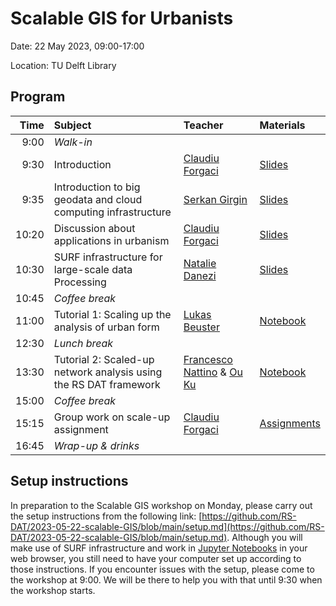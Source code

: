 # Scalable GIS for Urbanists

Date: 22 May 2023, 09:00-17:00 

Location: TU Delft Library

## Program

| Time | Subject | Teacher | Materials |
|--:|:--|:--|:--|
| 9:00 | _Walk-in_ | | |
| 9:30 | Introduction | [Claudiu Forgaci](https://www.esciencecenter.nl/claudiu-forgaci/) | [Slides]() |
| 9:35 | Introduction to big geodata and cloud computing infrastructure | [Serkan Girgin](https://people.utwente.nl/s.girgin) | [Slides]() |
| 10:20 | Discussion about applications in urbanism | [Claudiu Forgaci](https://www.esciencecenter.nl/claudiu-forgaci/) | [Slides]() |
| 10:30 | SURF infrastructure for large-scale data Processing | [Natalie Danezi](https://www.surf.nl/data-van-buitenaardse-proporties) | [Slides]() |
| 10:45 | _Coffee break_ | | |
| 11:00 | Tutorial 1: Scaling up the analysis of urban form | [Lukas Beuster](https://3d.bk.tudelft.nl/lbeuster/) | [Notebook](https://github.com/lukasbeuster/3dgeo_scalable_gis) |
| 12:30 | _Lunch break_ | | |
| 13:30 | Tutorial 2: Scaled-up network analysis using the RS DAT framework | [Francesco Nattino](https://www.esciencecenter.nl/team/dr-francesco-nattino/) & [Ou Ku](https://www.esciencecenter.nl/team/ou-ku-msc/) | [Notebook](https://github.com/RS-DAT/2023-05-22-scalable-GIS) |
| 15:00 | _Coffee break_ | | |
| 15:15 | Group work on scale-up assignment | [Claudiu Forgaci](https://www.esciencecenter.nl/claudiu-forgaci/) | [Assignments]() |
| 16:45 | _Wrap-up & drinks_ | | |


## Setup instructions

In preparation to the Scalable GIS workshop on Monday, please carry out the setup instructions from the following link: [https://github.com/RS-DAT/2023-05-22-scalable-GIS/blob/main/setup.md](https://github.com/RS-DAT/2023-05-22-scalable-GIS/blob/main/setup.md). Although you will make use of SURF infrastructure and work in [Jupyter Notebooks](https://jupyter.org/) in your web browser, you still need to have your computer set up according to those instructions. If you encounter issues with the setup, please come to the workshop at 9:00. We will be there to help you with that until 9:30 when the workshop starts.

